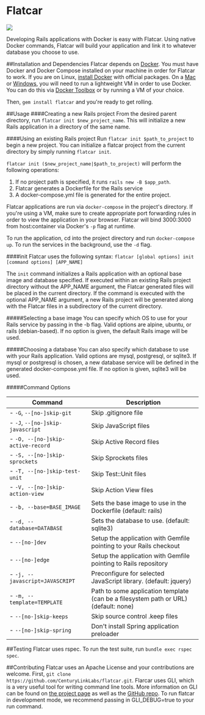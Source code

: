 # Flatcar

![](https://codeship.com/projects/e6c5e130-4650-0133-a218-569fce9c4062/status?branch=master)

Developing Rails applications with Docker is easy with Flatcar. Using native Docker commands, Flatcar will build
your application and link it to whatever database you choose to use.

##Installation and Dependencies
Flatcar depends on [Docker](https://www.docker.com). You must have Docker and Docker Compose installed on your machine in order for Flatcar to work. If you are on Linux, [install Docker](http://docs.docker.com/linux/step_one/) with official packages. On a [Mac](http://docs.docker.com/mac/started/) or [Windows](http://docs.docker.com/windows/started/), you will need to run a lightweight VM in order to use Docker. You can do this via [Docker Toolbox](https://www.docker.com/toolbox) or by running a VM of your choice.

Then, `gem install flatcar` and you're ready to get rolling.

##Usage
####Creating a new Rails project
From the desired parent directory, run `flatcar init $new_project_name`. This will initialize a new Rails application in a directory of the same name. 

####Using an existing Rails project
Run `flatcar init $path_to_project` to begin a new project. You can initialize a flatcar project from the current directory by simply running `flatcar init`.

`flatcar init ($new_project_name|$path_to_project)` will perform the following operations:

1. If no project path is specified, it runs `rails new -B $app_path`. 
2. Flatcar generates a Dockerfile for the Rails service
3. A docker-compose.yml file is generated for the entire project.

Flatcar applications are run via `docker-compose` in the project's directory. If you're using a VM, make sure to create appropriate port forwarding rules in order to view the application in your browser. Flatcar will bind 3000:3000 from host:container via Docker's `-p` flag at runtime.

To run the application, cd into the project directory and run `docker-compose up`. To run the services in the background, use the `-d` flag.

####init
Flatcar uses the following syntax: `flatcar [global options] init [command options] [APP_NAME]`

The `init` command initializes a Rails application with an optional base image and database specified. If executed within an existing Rails project directory without the APP_NAME argument, the Flatcar generated files will be placed in the current directory. If the command is executed with the optional APP_NAME argument, a new Rails project will be generated along with the Flatcar files in a subdirectory of the current directory.

#####Selecting a base image
You can specify which OS to use for your Rails service by passing in the -b flag. Valid options are alpine, ubuntu, or rails (debian-based). If no option is given, the default Rails image will be used.

#####Choosing a database
You can also specify which database to use with your Rails application. Valid options are mysql, postgresql, or sqlite3. If mysql or postgresql is chosen, a new database service will be defined in the generated docker-compose.yml file. If no option is given, sqlite3 will be used. 

#####Command Options

Command                            | Description
-----------------------------------|----------------------------
- `-G`, `--[no-]skip-git`          |Skip .gitignore file
- `-J`, `--[no-]skip-javascript`   |Skip JavaScript files
- `-O, --[no-]skip-active-record`  |Skip Active Record files
- `-S, --[no-]skip-sprockets`      |Skip Sprockets files
- `-T, --[no-]skip-test-unit`      |Skip Test::Unit files
- `-V, --[no-]skip-action-view`    |Skip Action View files
- `-b, --base=BASE_IMAGE`          |Sets the base image to use in the Dockerfile (default: rails)
- `-d, --database=DATABASE`        |Sets the database to use. (default: sqlite3)
- `--[no-]dev`                     |Setup the application with Gemfile pointing to your Rails checkout
- `--[no-]edge`                    |Setup the application with Gemfile pointing to Rails repository
- `-j, --javascript=JAVASCRIPT`    |Preconfigure for selected JavaScript library. (default: jquery)
- `-m, --template=TEMPLATE`        |Path to some application template (can be a filesystem path or URL) (default: none)
- `--[no-]skip-keeps`              |Skip source control .keep files
- `--[no-]skip-spring`             |Don't install Spring application preloader

##Testing
Flatcar uses rspec. To run the test suite, run `bundle exec rspec spec`.

##Contributing
Flatcar uses an Apache License and your contributions are welcome.
First, `git clone https://github.com/CenturyLinkLabs/flatcar.git`.
Flarcar uses GLI, which is a very useful tool for writing command line tools. More information on GLI can be found on [the project page](http://naildrivin5.com/gli/) as well as the [GitHub repo](https://github.com/davetron5000/gli).
To run flatcar in development mode, we recommend passing in GLI_DEBUG=true to your run command.  


